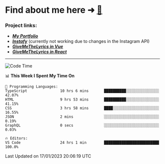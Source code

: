 # Find about me here ➜ [🧑](https://pauabella.dev)

### Project links:
- ***[My Portfolio](https://pauabella.dev)***
- ***[Instafy](https://instafy.me)*** (currently not working due to changes in the Instagram API)
- ***[GiveMeTheLyrics in Vue](https://lyrics.pauabella.dev)***
- ***[GiveMeTheLyrics in React](https://pauabella.dev/GiveMeTheLyrics)***

---
<!--START_SECTION:waka-->
![Code Time](http://img.shields.io/badge/Code%20Time-1%2C792%20hrs%209%20mins-blue)

📊 **This Week I Spent My Time On** 

```text
💬 Programming Languages: 
TypeScript               10 hrs 6 mins       ██████████░░░░░░░░░░░░░░░   42.07% 
HTML                     9 hrs 53 mins       ██████████░░░░░░░░░░░░░░░   41.15% 
CSS                      3 hrs 58 mins       ████░░░░░░░░░░░░░░░░░░░░░   16.55% 
JSON                     2 mins              ░░░░░░░░░░░░░░░░░░░░░░░░░   0.19% 
GraphQL                  0 secs              ░░░░░░░░░░░░░░░░░░░░░░░░░   0.03%

🔥 Editors: 
VS Code                  24 hrs 1 min        █████████████████████████   100.0%

```


 Last Updated on 17/01/2023 20:06:19 UTC
<!--END_SECTION:waka-->
